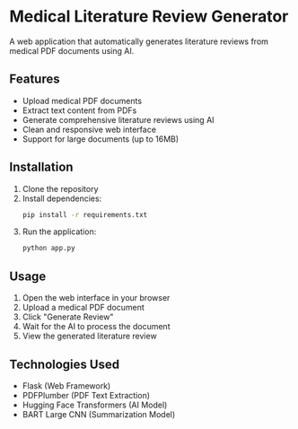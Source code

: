 # Medical Literature Review Generator

A web application that automatically generates literature reviews from medical PDF documents using AI.

## Features

- Upload medical PDF documents
- Extract text content from PDFs
- Generate comprehensive literature reviews using AI
- Clean and responsive web interface
- Support for large documents (up to 16MB)

## Installation

1. Clone the repository
2. Install dependencies:
   ```bash
   pip install -r requirements.txt
   ```
3. Run the application:
   ```bash
   python app.py
   ```

## Usage

1. Open the web interface in your browser
2. Upload a medical PDF document
3. Click "Generate Review"
4. Wait for the AI to process the document
5. View the generated literature review

## Technologies Used

- Flask (Web Framework)
- PDFPlumber (PDF Text Extraction)
- Hugging Face Transformers (AI Model)
- BART Large CNN (Summarization Model)